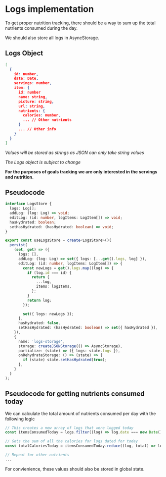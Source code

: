 # Logs implementation

To get proper nutrition tracking, there should be a way to sum up the total nutrients consumed during the day.

We should also store all logs in AsyncStorage.

## Logs Object
```JSON
[
  {
    id: number,
    date: Date,
    servings: number,
    item: {
      id: number
      name: string,
      picture: string,
      url: string,
      nutrients: {
        calories: number,
        ... // Other nutrients
      }
      ... // Other info
    }
  }
]
```
*Values will be stored as strings as JSON can only take string values*

*The Logs object is subject to change*

**For the purposes of goals tracking we are only interested in the servings and nutrition.**

## Pseudocode

```typescript
interface LogsStore {
  logs: Log[];
  addLog: (log: Log) => void;
  editLog: (id: number, logItems: LogItem[]) => void;
  hasHydrated: boolean;
  setHasHydrated: (hasHydrated: boolean) => void;
}

export const useLogsStore = create<LogsStore>()(
  persist(
    (set, get) => ({
      logs: [],
      addLog: (log: Log) => set({ logs: [...get().logs, log] }),
      editLog: (id: number, logItems: LogItem[]) => {
        const newLogs = get().logs.map((log) => {
          if (log.id === id) {
            return {
              ...log,
              items: logItems,
            };
          }
          return log;
        });

        set({ logs: newLogs });
      },
      hasHydrated: false,
      setHasHydrated: (hasHydrated: boolean) => set({ hasHydrated }),
    }),
    {
      name: 'logs-storage',
      storage: createJSONStorage(() => AsyncStorage),
      partialize: (state) => ({ logs: state.logs }),
      onRehydrateStorage: () => (state) => {
        if (state) state.setHasHydrated(true);
      },
    }
  )
);
```

## Pseudocode for getting nutrients consumed today
We can calculate the total amount of nutrients consumed per day with the following logic

```typescript
// This creates a new array of logs that were logged today
const itemsConsumedToday = logs.filter((log) => log.date === new Date().toLocaleDateString())

// Gets the sum of all the calories for logs dated for today
const totalCaloriesToday = itemsConsumedToday.reduce((log, total) => log.servings * log.nutrients.calories + total, 0)

// Repeat for other nutrients
...
```

For convienience, these values should also be stored in global state.

